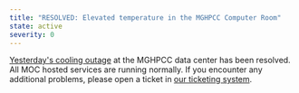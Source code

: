 ```yaml
---
title: "RESOLVED: Elevated temperature in the MGHPCC Computer Room"
state: active
severity: 0
---
```


[Yesterday's cooling outage][outage] at the MGHPCC data center has been
resolved. All MOC hosted services are running normally. If you encounter any
additional problems, please open a ticket in [our ticketing system][].

[outage]: https://status.massopen.cloud/2022-04-12-cooling-outage/
[our ticketing system]: https://osticket.massopen.cloud/
